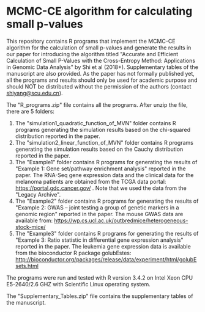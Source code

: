 # MCMC-CE algorithm for calculating small p-values
This repository contains R programs that implement the MCMC-CE algorithm for the calculation of small p-values and generate the results in our paper for introducing the algorithm titled "Accurate and Efficient Calculation of Small P-Values with the Cross-Entropy Method: Applications in Genomic Data Analysis" by Shi et al (2018+). Supplementary tables of the manuscript are also provided. As the paper has not formally published yet, all the programs and results should only be used for academic purpose and should NOT be distributed without the permission of the authors (contact shiyang@scu.edu.cn).

The "R_programs.zip" file contains all the programs. After unzip the file, there are 5 folders:
1. The "simulation1_quadratic_function_of_MVN" folder contains R programs generating the simulation results based on the chi-squared distribution reported in the paper.
2. The "simulation2_linear_function_of_MVN" folder contains R programs generating the simulation results based on the Cauchy distribution reported in the paper.
3. The "Example1" folder contains R programs for generating the results of "Example 1: Gene set/pathway enrichment analysis" reported in the paper. The RNA-Seq gene expression data and the clinical data for the melanoma patients are obtained from the TCGA data portal: https://portal.gdc.cancer.gov/ . Note that we used the data from the "Legacy Archive".
4. The "Example2" folder contains R programs for generating the results of "Example 2: GWAS – joint testing a group of genetic markers in a genomic region" reported in the paper. The mouse GWAS data are available from: https://wp.cs.ucl.ac.uk/outbredmice/heterogeneous-stock-mice/
5. The "Example3" folder contains R programs for generating the results of "Example 3: Ratio statistic in differential gene expression analysis" reported in the paper. The leukemia gene expression data is available from the bioconductor R package golubEstes: http://bioconductor.org/packages/release/data/experiment/html/golubEsets.html

The programs were run and tested with R version 3.4.2 on Intel Xeon CPU E5-2640/2.6 GHZ with Scientific Linux operating system.

The "Supplementary_Tables.zip" file contains the supplementary tables of the manuscript.
